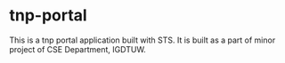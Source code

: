# tnp-portal

This is a tnp portal application built with STS. It is built as a part of minor project of CSE Department, IGDTUW. 

